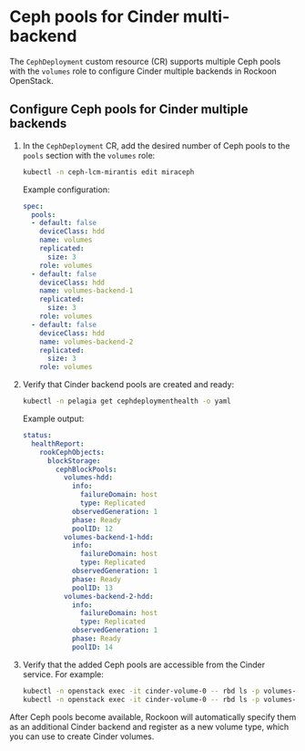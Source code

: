<a id="cinder-multi-backend"></a>

# Ceph pools for Cinder multi-backend

The `CephDeployment` custom resource (CR) supports multiple Ceph pools with the `volumes` role
to configure Cinder multiple backends in Rockoon OpenStack.

## Configure Ceph pools for Cinder multiple backends

1. In the `CephDeployment` CR, add the desired number of Ceph pools to the `pools` section with the `volumes` role:
   ```bash
   kubectl -n ceph-lcm-mirantis edit miraceph
   ```

     Example configuration:
     ```yaml
     spec:
       pools:
       - default: false
         deviceClass: hdd
         name: volumes
         replicated:
           size: 3
         role: volumes
       - default: false
         deviceClass: hdd
         name: volumes-backend-1
         replicated:
           size: 3
         role: volumes
       - default: false
         deviceClass: hdd
         name: volumes-backend-2
         replicated:
           size: 3
         role: volumes
     ```

2. Verify that Cinder backend pools are created and ready:
   ```bash
   kubectl -n pelagia get cephdeploymenthealth -o yaml
   ```

     Example output:
     ```yaml
     status:
       healthReport:
         rookCephObjects:
           blockStorage:
             cephBlockPools:
               volumes-hdd:
                 info:
                   failureDomain: host
                   type: Replicated
                 observedGeneration: 1
                 phase: Ready
                 poolID: 12
               volumes-backend-1-hdd:
                 info:
                   failureDomain: host
                   type: Replicated
                 observedGeneration: 1
                 phase: Ready
                 poolID: 13
               volumes-backend-2-hdd:
                 info:
                   failureDomain: host
                   type: Replicated
                 observedGeneration: 1
                 phase: Ready
                 poolID: 14
     ```

3. Verify that the added Ceph pools are accessible from the Cinder service.
   For example:
   ```bash
   kubectl -n openstack exec -it cinder-volume-0 -- rbd ls -p volumes-backend-1-hdd -n client.cinder
   kubectl -n openstack exec -it cinder-volume-0 -- rbd ls -p volumes-backend-2-hdd -n client.cinder
   ```

After Ceph pools become available, Rockoon will automatically specify them as an additional Cinder backend and
register as a new volume type, which you can use to create Cinder volumes.
